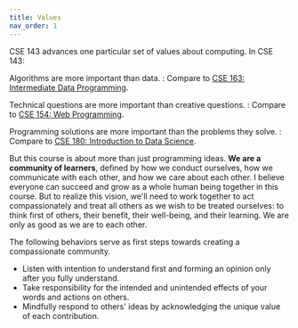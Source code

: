 ```yaml
---
title: Values
nav_order: 1
---
```


CSE 143 advances one particular set of values about computing. In CSE 143:

Algorithms are more important than data.
: Compare to [CSE 163: Intermediate Data Programming](https://www.cs.washington.edu/academics/ugrad/overview/intro-courses#cse163).

Technical questions are more important than creative questions.
: Compare to [CSE 154: Web Programming](https://www.cs.washington.edu/academics/ugrad/overview/intro-courses#cse154).

Programming solutions are more important than the problems they solve.
: Compare to [CSE 180: Introduction to Data Science](https://www.cs.washington.edu/academics/ugrad/overview/intro-courses#cse180).

But this course is about more than just programming ideas. **We are a community of learners**, defined by how we conduct ourselves, how we communicate with each other, and how we care about each other. I believe everyone can succeed and grow as a whole human being together in this course. But to realize this vision, we'll need to work together to act compassionately and treat all others as we wish to be treated ourselves: to think first of others, their benefit, their well-being, and their learning. We are only as good as we are to each other.

The following behaviors serve as first steps towards creating a compassionate community.

- Listen with intention to understand first and forming an opinion only after you fully understand.
- Take responsibility for the intended and unintended effects of your words and actions on others.
- Mindfully respond to others' ideas by acknowledging the unique value of each contribution.
